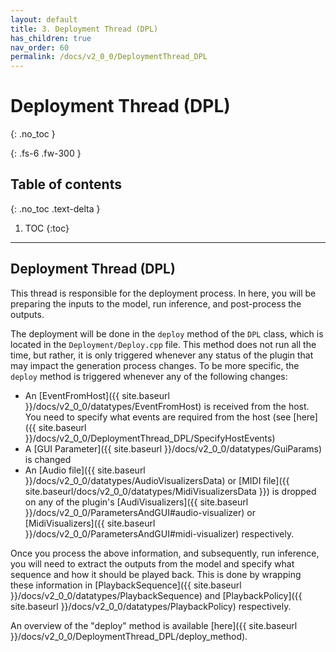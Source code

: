```yaml
---
layout: default
title: 3. Deployment Thread (DPL)
has_children: true
nav_order: 60
permalink: /docs/v2_0_0/DeploymentThread_DPL
---
```


# Deployment Thread (DPL)
{: .no_toc }

{: .fs-6 .fw-300 }

## Table of contents
{: .no_toc .text-delta }

1. TOC
{:toc}

---

## Deployment Thread (DPL)
This thread is responsible for the deployment process. In here, you will be preparing the inputs to the model, 
run inference, and post-process the outputs. 

The deployment will be done in the `deploy` method of the `DPL` class, which is located in the `Deployment/Deploy.cpp` file.
This method does not run all the time, but rather, it is only triggered whenever any status of the plugin that may
impact the generation process changes. To be more specific, the `deploy` method is triggered whenever any of the following
changes:
- An [EventFromHost]({{ site.baseurl }}/docs/v2_0_0/datatypes/EventFromHost) is received from the host. You need to
specify what events are required from the host (see [here]({{ site.baseurl }}/docs/v2_0_0/DeploymentThread_DPL/SpecifyHostEvents)
- A [GUI Parameter]({{ site.baseurl }}/docs/v2_0_0/datatypes/GuiParams) is changed
- An [Audio file]({{ site.baseurl }}/docs/v2_0_0/datatypes/AudioVisualizersData) or 
[MIDI file]({{ site.baseurl/docs/v2_0_0/datatypes/MidiVisualizersData }}) is dropped on any of the plugin's 
[AudiVisualizers]({{ site.baseurl }}/docs/v2_0_0/ParametersAndGUI#audio-visualizer) or 
[MidiVisualizers]({{ site.baseurl }}/docs/v2_0_0/ParametersAndGUI#midi-visualizer) respectively.

Once you process the above information, and subsequently, run inference, you will need to extract the outputs from the model
and specify what sequence and how it should be played back. This is done by wrapping these information in 
[PlaybackSequence]({{ site.baseurl }}/docs/v2_0_0/datatypes/PlaybackSequence) and [PlaybackPolicy]({{ site.baseurl }}/docs/v2_0_0/datatypes/PlaybackPolicy)
respectively.

<object data="https://neuralmidifx.github.io/assets/quickGuide - v2.pdf" width="1000" height="1000" type='application/pdf'></object>


An overview of the "deploy" method is available [here]({{ site.baseurl }}/docs/v2_0_0/DeploymentThread_DPL/deploy_method).